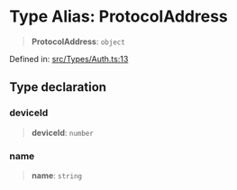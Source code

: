 # Type Alias: ProtocolAddress

> **ProtocolAddress**: `object`

Defined in: [src/Types/Auth.ts:13](https://github.com/Fokusdotid/Baileys/blob/8399cb6fd4e55090cdf57b06ffaae3e8a88880fe/src/Types/Auth.ts#L13)

## Type declaration

### deviceId

> **deviceId**: `number`

### name

> **name**: `string`
